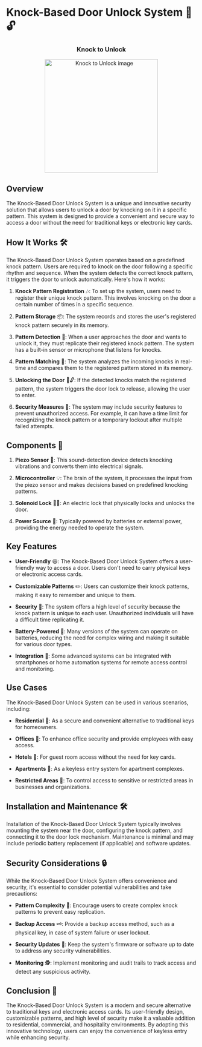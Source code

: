 # Knock-Based Door Unlock System 🚪🔓

<h3 align="center">Knock to Unlock</h3>
<div align="center">
  <img src="https://github.com/AdityaPalakurty/Door-Unlock-System/assets/98629876/e07443f7-7647-4301-9a53-2bb374255eaa" alt="Knock to Unlock image" width="300">
</div>


## Overview

The Knock-Based Door Unlock System is a unique and innovative security solution that allows users to unlock a door by knocking on it in a specific pattern. This system is designed to provide a convenient and secure way to access a door without the need for traditional keys or electronic key cards.

## How It Works 🛠️

The Knock-Based Door Unlock System operates based on a predefined knock pattern. Users are required to knock on the door following a specific rhythm and sequence. When the system detects the correct knock pattern, it triggers the door to unlock automatically. Here's how it works:

1. **Knock Pattern Registration** 🎶: To set up the system, users need to register their unique knock pattern. This involves knocking on the door a certain number of times in a specific sequence.

2. **Pattern Storage** 📦: The system records and stores the user's registered knock pattern securely in its memory.

3. **Pattern Detection** 🎤: When a user approaches the door and wants to unlock it, they must replicate their registered knock pattern. The system has a built-in sensor or microphone that listens for knocks.

4. **Pattern Matching** 🧩: The system analyzes the incoming knocks in real-time and compares them to the registered pattern stored in its memory.

5. **Unlocking the Door** 🚪🔓: If the detected knocks match the registered pattern, the system triggers the door lock to release, allowing the user to enter.

6. **Security Measures** 🔐: The system may include security features to prevent unauthorized access. For example, it can have a time limit for recognizing the knock pattern or a temporary lockout after multiple failed attempts.

## Components 🧰

1. **Piezo Sensor** 🎤: This sound-detection device detects knocking vibrations and converts them into electrical signals.

2. **Microcontroller** 💡: The brain of the system, it processes the input from the piezo sensor and makes decisions based on predefined knocking patterns.

3. **Solenoid Lock** 🚫🔑: An electric lock that physically locks and unlocks the door.

4. **Power Source** 🔋: Typically powered by batteries or external power, providing the energy needed to operate the system.

## Key Features

- **User-Friendly** 😃: The Knock-Based Door Unlock System offers a user-friendly way to access a door. Users don't need to carry physical keys or electronic access cards.

- **Customizable Patterns** ✏️: Users can customize their knock patterns, making it easy to remember and unique to them.

- **Security** 🔐: The system offers a high level of security because the knock pattern is unique to each user. Unauthorized individuals will have a difficult time replicating it.

- **Battery-Powered** 🔋: Many versions of the system can operate on batteries, reducing the need for complex wiring and making it suitable for various door types.

- **Integration** 📱: Some advanced systems can be integrated with smartphones or home automation systems for remote access control and monitoring.

## Use Cases

The Knock-Based Door Unlock System can be used in various scenarios, including:

- **Residential** 🏡: As a secure and convenient alternative to traditional keys for homeowners.

- **Offices** 🏢: To enhance office security and provide employees with easy access.

- **Hotels** 🏨: For guest room access without the need for key cards.

- **Apartments** 🏢: As a keyless entry system for apartment complexes.

- **Restricted Areas** 🚧: To control access to sensitive or restricted areas in businesses and organizations.

## Installation and Maintenance 🛠️

Installation of the Knock-Based Door Unlock System typically involves mounting the system near the door, configuring the knock pattern, and connecting it to the door lock mechanism. Maintenance is minimal and may include periodic battery replacement (if applicable) and software updates.

## Security Considerations 🔒

While the Knock-Based Door Unlock System offers convenience and security, it's essential to consider potential vulnerabilities and take precautions:

- **Pattern Complexity** 🧩: Encourage users to create complex knock patterns to prevent easy replication.

- **Backup Access** 🗝️: Provide a backup access method, such as a physical key, in case of system failure or user lockout.

- **Security Updates** 🔄: Keep the system's firmware or software up to date to address any security vulnerabilities.

- **Monitoring** 🕵️: Implement monitoring and audit trails to track access and detect any suspicious activity.

## Conclusion 🏁

The Knock-Based Door Unlock System is a modern and secure alternative to traditional keys and electronic access cards. Its user-friendly design, customizable patterns, and high level of security make it a valuable addition to residential, commercial, and hospitality environments. By adopting this innovative technology, users can enjoy the convenience of keyless entry while enhancing security.
